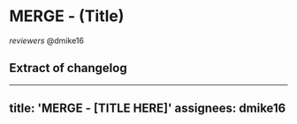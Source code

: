 # MERGE - (Title)

_reviewers_ @dmike16 

## Extract of changelog

---
title: 'MERGE - [TITLE HERE]'
assignees: dmike16
---
